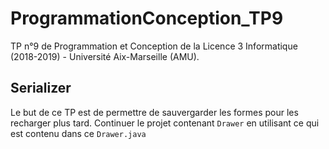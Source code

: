 # ProgrammationConception_TP9
TP n°9 de Programmation et Conception de la Licence 3 Informatique (2018-2019) - Université Aix-Marseille (AMU).

## Serializer

Le but de ce TP est de permettre de sauvergarder les formes pour les recharger plus tard. Continuer le projet contenant `Drawer` en utilisant ce qui est contenu dans ce `Drawer.java`

